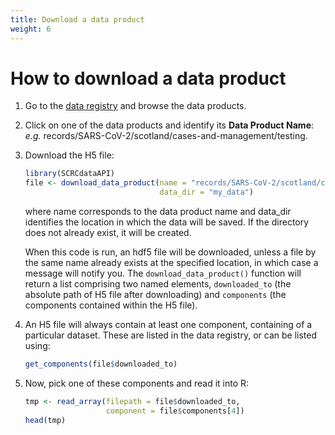 ```yaml
---
title: Download a data product
weight: 6
---
```


# How to download a data product

1. Go to the [data registry](https://data.scrc.uk/) and browse the data products.

2. Click on one of the data products and identify its **Data Product Name**:
<br> *e.g.* records/SARS-CoV-2/scotland/cases-and-management/testing.

3. Download the H5 file:

   ``` R
   library(SCRCdataAPI)
   file <- download_data_product(name = "records/SARS-CoV-2/scotland/cases-and-management/testing",
                                 data_dir = "my_data")
   ```
   where name corresponds to the data product name and data_dir identifies the location in which the data will be saved. If the directory does not already exist, it will be created.

   When this code is run, an hdf5 file will be downloaded, unless a file by the same name already exists at the specified location, in which case a message will notify you. The `download_data_product()` function will return a list comprising two named elements, `downloaded_to` (the absolute path of H5 file after downloading) and `components` (the components contained within the H5 file).

4. An H5 file will always contain at least one component, containing of a particular dataset. These are listed in the data registry, or can be listed using:
   ``` R
   get_components(file$downloaded_to)
   ```

4. Now, pick one of these components and read it into R:

   ``` R
   tmp <- read_array(filepath = file$downloaded_to, 
                     component = file$components[4])
   head(tmp)
   ```